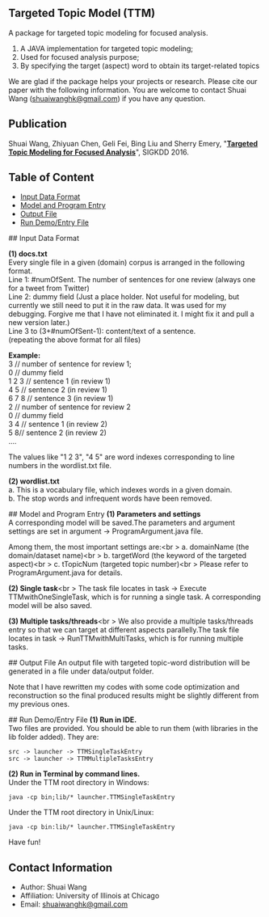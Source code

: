 Targeted Topic Model (TTM)
----
A package for targeted topic modeling for focused analysis.

1. A JAVA implementation for targeted topic modeling;
2. Used for focused analysis purpose;
3. By specifying the target (aspect) word to obtain its target-related topics

We are glad if the package helps your projects or research. Please cite our paper with the following information. You are welcome to contact Shuai Wang (shuaiwanghk@gmail.com) if you have any question.


## Publication
Shuai Wang, Zhiyuan Chen, Geli Fei, Bing Liu and Sherry Emery, "**[Targeted Topic Modeling for Focused Analysis](http://www.kdd.org/kdd2016/papers/files/rfp0017-wangA.pdf)**", SIGKDD 2016.

## Table of Content
- [Input Data Format](#input)
- [Model and Program Entry](#model)
- [Output File](#output)
- [Run Demo/Entry File](#run)

<a name="input"/>
## Input Data Format

<b>(1) docs.txt</b><br />
Every single file in a given (domain) corpus is arranged in the following format.<br />
Line 1: #numOfSent. The number of sentences for one review (always one for a tweet from Twitter)<br />
Line 2: dummy field (Just a place holder. Not useful for modeling, but currently we still need to put it in the raw data. It was used for my debugging. Forgive me that I have not eliminated it. I might fix it and pull a new version later.) <br />
Line 3 to (3+#numOfSent-1): content/text of a sentence. <br />
(repeating the above format for all files)<br />

<b>Example:</b><br />
3 // number of sentence for review 1;<br />
0 // dummy field<br />
1 2 3 // sentence 1 (in review 1)<br />
4 5	// sentence 2 (in review 1)<br />
6 7 8 // sentence 3 (in review 1)<br />
2 // number of sentence for review 2<br />
0 // dummy field<br />
3 4 // sentence 1 (in review 2)<br />
5 8// sentence 2 (in review 2)<br />
....

The values like "1 2 3", "4 5" are word indexes corresponding to line numbers in the wordlist.txt file.<br />

<b>(2) wordlist.txt</b><br />
a. This is a vocabulary file, which indexes words in a given domain.<br />
b. The stop words and infrequent words have been removed.


<a name="model"/>
## Model and Program Entry
<b>(1) Parameters and settings</b><br \>
A corresponding model will be saved.The parameters and argument settings are set in argument -> ProgramArgument.java file.<br \>

Among them, the most important settings are:<br \>
a. domainName (the domain/dataset name)<br \>
b. targetWord (the keyword of the targeted aspect)<br \>
c. tTopicNum (targeted topic number)<br \>
Please refer to ProgramArgument.java for details.
	
<b>(2) Single task</b><br \>
The task file locates in task -> Execute TTMwithOneSingleTask, which is for running a single task. A corresponding model will be also saved.
	
<b>(3) Multiple tasks/threads</b><br \>
We also provide a multiple tasks/threads entry so that we can target at different aspects parallelly.The task file locates in task -> RunTTMwithMultiTasks, which is for running multiple tasks. 

<a name="output"/>
## Output File
An output file with targeted topic-word distribution will be generated in a file under data/output folder.

Note that I have rewritten my codes with some code optimization and reconstruction so the final produced results might be slightly different from my previous ones.

<a name="run"/>
## Run Demo/Entry File
<b>(1) Run in IDE.</b><br />
Two files are provided. You should be able to run them (with libraries in the lib folder added). They are:<br />

	src -> launcher -> TTMSingleTaskEntry
	src -> launcher -> TTMMultipleTasksEntry

<b>(2) Run in Terminal by command lines.</b><br />
Under the TTM root directory in Windows:

	java -cp bin;lib/* launcher.TTMSingleTaskEntry

Under the TTM root directory in Unix/Linux:

	java -cp bin:lib/* launcher.TTMSingleTaskEntry

Have fun!

## Contact Information
* Author: Shuai Wang
* Affiliation: University of Illinois at Chicago
* Email: shuaiwanghk@gmail.com
